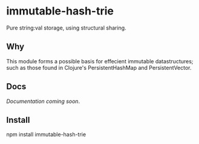 # immutable-hash-trie

Pure string:val storage, using structural sharing.

## Why

This module forms a possible basis for effecient immutable datastructures; such as those found in Clojure's PersistentHashMap and PersistentVector.

## Docs

*Documentation coming soon*.

## Install

npm install immutable-hash-trie
